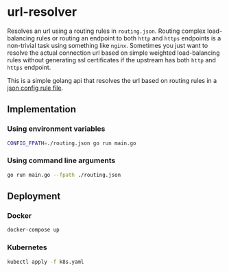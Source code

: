 # url-resolver

Resolves an url using a routing rules in `routing.json`. Routing complex load-balancing rules or routing an endpoint to both `http` and `https` endpoints is a non-trivial task using something like `nginx`. Sometimes you just want to resolve the actual connection url based on simple weighted load-balancing rules without generating ssl certificates if the upstream has both `http` and `https` endpoint.

This is a simple golang api that resolves the url based on routing rules in a [json config rule file](./routing.json). 

## Implementation

### Using environment variables

```sh
CONFIG_FPATH=./routing.json go run main.go
```

### Using command line arguments

```sh
go run main.go --fpath ./routing.json
```

## Deployment

### Docker

```sh
docker-compose up
```

### Kubernetes

```sh
kubectl apply -f k8s.yaml
```
